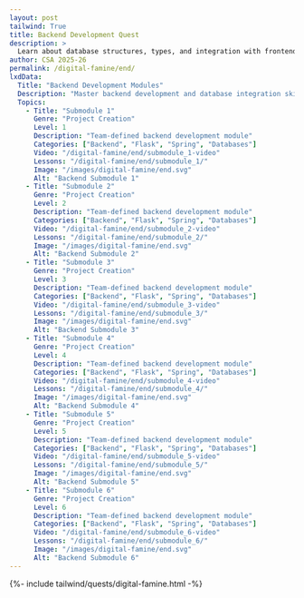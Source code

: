 ```yaml
---
layout: post 
tailwind: True
title: Backend Development Quest
description: >
  Learn about database structures, types, and integration with frontend for real-world full-stack development
author: CSA 2025-26
permalink: /digital-famine/end/
lxdData:
  Title: "Backend Development Modules"
  Description: "Master backend development and database integration skills!"
  Topics:
    - Title: "Submodule 1"
      Genre: "Project Creation"
      Level: 1
      Description: "Team-defined backend development module"
      Categories: ["Backend", "Flask", "Spring", "Databases"]
      Video: "/digital-famine/end/submodule_1-video"
      Lessons: "/digital-famine/end/submodule_1/"
      Image: "/images/digital-famine/end.svg"
      Alt: "Backend Submodule 1"
    - Title: "Submodule 2"
      Genre: "Project Creation"
      Level: 2
      Description: "Team-defined backend development module"
      Categories: ["Backend", "Flask", "Spring", "Databases"]
      Video: "/digital-famine/end/submodule_2-video"
      Lessons: "/digital-famine/end/submodule_2/"
      Image: "/images/digital-famine/end.svg"
      Alt: "Backend Submodule 2"
    - Title: "Submodule 3"
      Genre: "Project Creation"
      Level: 3
      Description: "Team-defined backend development module"
      Categories: ["Backend", "Flask", "Spring", "Databases"]
      Video: "/digital-famine/end/submodule_3-video"
      Lessons: "/digital-famine/end/submodule_3/"
      Image: "/images/digital-famine/end.svg"
      Alt: "Backend Submodule 3"
    - Title: "Submodule 4"
      Genre: "Project Creation"
      Level: 4
      Description: "Team-defined backend development module"
      Categories: ["Backend", "Flask", "Spring", "Databases"]
      Video: "/digital-famine/end/submodule_4-video"
      Lessons: "/digital-famine/end/submodule_4/"
      Image: "/images/digital-famine/end.svg"
      Alt: "Backend Submodule 4"
    - Title: "Submodule 5"
      Genre: "Project Creation"
      Level: 5
      Description: "Team-defined backend development module"
      Categories: ["Backend", "Flask", "Spring", "Databases"]
      Video: "/digital-famine/end/submodule_5-video"
      Lessons: "/digital-famine/end/submodule_5/"
      Image: "/images/digital-famine/end.svg"
      Alt: "Backend Submodule 5"
    - Title: "Submodule 6"
      Genre: "Project Creation"
      Level: 6
      Description: "Team-defined backend development module"
      Categories: ["Backend", "Flask", "Spring", "Databases"]
      Video: "/digital-famine/end/submodule_6-video"
      Lessons: "/digital-famine/end/submodule_6/"
      Image: "/images/digital-famine/end.svg"
      Alt: "Backend Submodule 6"
---
```

{%- include tailwind/quests/digital-famine.html -%}
